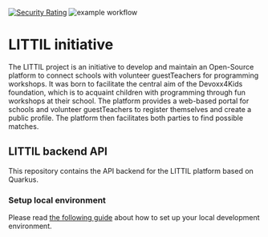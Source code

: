 [![Security Rating](https://sonarcloud.io/api/project_badges/measure?project=littil-backend-test&metric=security_rating)](https://sonarcloud.io/summary/new_code?id=littil-backend-test)
![example workflow](https://github.com/Devoxx4Kids-NPO/littil-backend/actions/workflows/publish-build-container.yml/badge.svg)
# LITTIL initiative

The LITTIL project is an initiative to develop and maintain an Open-Source platform to connect schools with volunteer
guestTeachers for programming workshops. It was born to facilitate the central aim of the Devoxx4Kids foundation, which
is to
acquaint children with programming through fun workshops at their school.
The platform provides a web-based portal for schools and volunteer guestTeachers to register themselves and create a
public
profile. The platform then facilitates both parties to find possible matches.

## LITTIL backend API

This repository contains the API backend for the LITTIL platform based on Quarkus.

### Setup local environment

Please
read [the following guide](https://devoxx4kids-npo.github.io/littil-documentation/platform/local-development/set-up-backend-environment/)
about how to set up your local development environment.
